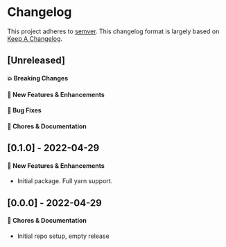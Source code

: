# Changelog

This project adheres to [semver](https://semver.org/spec/v2.0.0.html).
This changelog format is largely based on [Keep A Changelog](https://keepachangelog.com/en/1.0.0/).

## [Unreleased]

#### 💥 Breaking Changes

#### 🚀 New Features & Enhancements

#### 🐛 Bug Fixes

#### 🔨 Chores & Documentation

## [0.1.0] - 2022-04-29

#### 🚀 New Features & Enhancements

- Initial package. Full yarn support.

## [0.0.0] - 2022-04-29

#### 🔨 Chores & Documentation

- Initial repo setup, empty release
